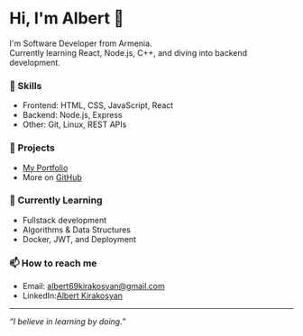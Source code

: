 # Hi, I'm Albert 👋

I'm Software Developer from Armenia.  
Currently learning React, Node.js, C++, and diving into backend development.

### 🚀 Skills
- Frontend: HTML, CSS, JavaScript, React
- Backend: Node.js, Express
- Other: Git, Linux, REST APIs

### 📌 Projects
- [My Portfolio](https://albert-kirakosyan-portfolio.vercel.app/)
- More on [GitHub](https://github.com/Kirakosyan01)

### 🧠 Currently Learning
- Fullstack development
- Algorithms & Data Structures
- Docker, JWT, and Deployment

### 📫 How to reach me
- Email: albert69kirakosyan@gmail.com
- LinkedIn:[Albert Kirakosyan](https://www.linkedin.com/in/albert-kirakosyan-27a0b5306)

---

_“I believe in learning by doing.”_
